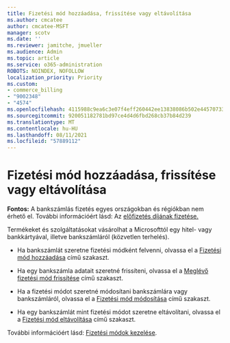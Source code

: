 ```yaml
---
title: Fizetési mód hozzáadása, frissítése vagy eltávolítása
ms.author: cmcatee
author: cmcatee-MSFT
manager: scotv
ms.date: ''
ms.reviewer: jamitche, jmueller
ms.audience: Admin
ms.topic: article
ms.service: o365-administration
ROBOTS: NOINDEX, NOFOLLOW
localization_priority: Priority
ms.custom:
- commerce_billing
- "9002348"
- "4574"
ms.openlocfilehash: 4115988c9ea6c3e07f4eff260442ee13838086b502e4457073307978c1e3e01b
ms.sourcegitcommit: 920051182781bd97ce4d4d6fbd268cb37b84d239
ms.translationtype: MT
ms.contentlocale: hu-HU
ms.lasthandoff: 08/11/2021
ms.locfileid: "57889112"
---
```

# <a name="add-update-or-remove-payment-method"></a>Fizetési mód hozzáadása, frissítése vagy eltávolítása

**Fontos:** A bankszámlás fizetés egyes országokban és régiókban nem érhető el. További információért lásd: Az [előfizetés díjának fizetése.](https://docs.microsoft.com/microsoft-365/commerce/billing-and-payments/pay-for-your-subscription) 

Termékeket és szolgáltatásokat vásárolhat a Microsofttól egy hitel- vagy bankkártyával, illetve bankszámláról (közvetlen terhelés).

- Ha bankszámlát szeretne fizetési módként felvenni, olvassa el a [Fizetési mód hozzáadása](https://docs.microsoft.com/microsoft-365/commerce/billing-and-payments/manage-payment-methods#add-a-payment-method) című szakaszt.

- Ha egy bankszámla adatait szeretné frissíteni, olvassa el a [Meglévő fizetési mód frissítése](https://docs.microsoft.com/microsoft-365/commerce/billing-and-payments/manage-payment-methods#update-payment-method-details) című szakaszt.

- Ha a fizetési módot szeretné módosítani bankszámlára vagy bankszámláról, olvassa el a [Fizetési mód módosítása](https://docs.microsoft.com/microsoft-365/commerce/billing-and-payments/manage-payment-methods#replace-a-payment-method) című szakaszt.

- Ha egy bankszámlát mint fizetési módot szeretne eltávolítani, olvassa el a [Fizetési mód eltávolítása](https://docs.microsoft.com/microsoft-365/commerce/billing-and-payments/manage-payment-methods#delete-a-payment-method) című szakaszt.

További információért lásd: [Fizetési módok kezelése](https://docs.microsoft.com/microsoft-365/commerce/billing-and-payments/manage-payment-methods).
